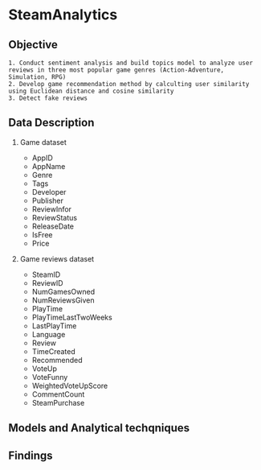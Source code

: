 # SteamAnalytics

## Objective
    1. Conduct sentiment analysis and build topics model to analyze user reviews in three most popular game genres (Action-Adventure, Simulation, RPG)
    2. Develop game recommendation method by calculting user similarity using Euclidean distance and cosine similarity
    3. Detect fake reviews

## Data Description
1. Game dataset
    - AppID
    - AppName
    - Genre
    - Tags
    - Developer
    - Publisher
    - ReviewInfor
    - ReviewStatus
    - ReleaseDate
    - IsFree
    - Price
      
2. Game reviews dataset
    - SteamID
    - ReviewID
    - NumGamesOwned
    - NumReviewsGiven
    - PlayTime
    - PlayTimeLastTwoWeeks
    - LastPlayTime
    - Language
    - Review
    - TimeCreated
    - Recommended
    - VoteUp
    - VoteFunny
    - WeightedVoteUpScore
    - CommentCount
    - SteamPurchase

## Models and Analytical techqniques

## Findings


